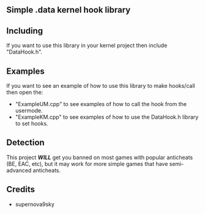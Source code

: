 ## Simple .data kernel hook library
## Including
If you want to use this library in your kernel project then include "DataHook.h".

## Examples
If you want to see an example of how to use this library to make hooks/call then open the:
-  "ExampleUM.cpp" to see examples of how to call the hook from the usermode.
-  "ExampleKM.cpp" to see examples of how to use the DataHook.h library to set hooks.

## Detection
This project ***WILL*** get you banned on most games with popular anticheats (BE, EAC, etc),
but it may work for more simple games that have semi-advanced anticheats.

## Credits
- supernova9sky